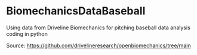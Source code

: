# BiomechanicsDataBaseball
Using data from Driveline Biomechanics for pitching baseball data analysis coding in python

Source:
https://github.com/drivelineresearch/openbiomechanics/tree/main
